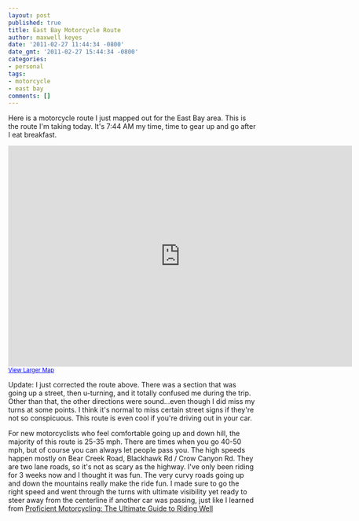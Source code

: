 ```yaml
---
layout: post
published: true
title: East Bay Motorcycle Route
author: maxwell keyes
date: '2011-02-27 11:44:34 -0800'
date_gmt: '2011-02-27 15:44:34 -0800'
categories:
- personal
tags:
- motorcycle
- east bay
comments: []
---
```


Here is a motorcycle route I just mapped out for the East Bay area. This is the route I'm taking today. It's 7:44 AM
my time, time to gear up and go after I eat breakfast.

<iframe width="700" height="450" frameborder="0" scrolling="no" marginheight="0" marginwidth="0" src="http://maps.google.com/maps?f=d&amp;source=s_d&amp;saddr=Blake+St,+Berkeley,+CA+94704&amp;daddr=Grizzly+Peak+Blvd,+Berkeley,+CA+to:S.+Park+Drive+to:Alhambra+Valley+Road+to:Taylor+Blvd+to:Olympic+Blvd,+Walnut+Creek,+CA+to:North+California+Boulevard,+Walnut+Creek,+CA+to:Ygnacio+Valley+Road,+Walnut+Creek,+CA+to:N+Gate+Rd,+Walnut+Creek,+CA+to:Mt.+Diablo+Scenic+Blvd+to:Crow+Canyon+Road,+Danville,+CA+to:Castro+Valley+Blvd,+Castro+Valley,+CA+to:Redwood+Road,+Oakland,+CA+to:Pinehurst+Road,+Oakland,+CA+to:Claremont+Avenue,+Berkeley,+CA&amp;geocode=FSm_QQId8F22-Cm5GjmrhX6FgDFJVKFPhzTP5w%3BFQ8LQgIdYr62-Ck3pkfLRXyFgDEqwOQ9-LuxNA%3BFVcdQgId7uC2-CkB20oqaHyFgDGflngwvlS8pQ%3BFRNbQwId1rm3-CklaIDLyHqFgDEn_-D_UEqP6Q%3BFaa6QgIdiva4-A%3BFW8cQgIdbE65-CmPIJdv9GGFgDG1W_6hVRfuEg%3BFdVUQgIdJ3K5-CnJhLY6lGGFgDHbuMs5gb_jYw%3BFcGgQgIdaOm5-ClnOXXhZmCFgDGEaBZS0OlcFw%3BFUBFQgIdMJq6-CnDYAWkOPSPgDGh1oH5Fr6K3A%3BFddsQQIdImO7-Ckj1q5qPPSPgDEvWQrNjcf5fw%3BFWiWQAIdvS-7-Ckv0BZpVO2PgDF6hm7lHYxLmQ%3BFQAwPwId8ze5-CmZZngjKZKPgDEh0lbGQvX3Pw%3BFTxvQAIdQYa4-Ckj2dhtqo-PgDF5maUalyklIA%3BFfQPQQIdNDG4-Cl1ppTkY4iPgDGJSJsjqCHGBA%3BFW2_QQIdYNW2-Clny-RfD3-FgDHpuhJ7_TQkFQ&amp;hl=en&amp;mra=mivtw&amp;dirflg=ht&amp;sll=37.920368,-122.079821&amp;sspn=0.050646,0.077162&amp;ie=UTF8&amp;ll=37.859676,-122.169342&amp;spn=0.487905,0.95993&amp;z=10&amp;output=embed"></iframe><br /><small><a href="http://maps.google.com/maps?f=d&amp;source=embed&amp;saddr=Blake+St,+Berkeley,+CA+94704&amp;daddr=Grizzly+Peak+Blvd,+Berkeley,+CA+to:S.+Park+Drive+to:Alhambra+Valley+Road+to:Taylor+Blvd+to:Olympic+Blvd,+Walnut+Creek,+CA+to:North+California+Boulevard,+Walnut+Creek,+CA+to:Ygnacio+Valley+Road,+Walnut+Creek,+CA+to:N+Gate+Rd,+Walnut+Creek,+CA+to:Mt.+Diablo+Scenic+Blvd+to:Crow+Canyon+Road,+Danville,+CA+to:Castro+Valley+Blvd,+Castro+Valley,+CA+to:Redwood+Road,+Oakland,+CA+to:Pinehurst+Road,+Oakland,+CA+to:Claremont+Avenue,+Berkeley,+CA&amp;geocode=FSm_QQId8F22-Cm5GjmrhX6FgDFJVKFPhzTP5w%3BFQ8LQgIdYr62-Ck3pkfLRXyFgDEqwOQ9-LuxNA%3BFVcdQgId7uC2-CkB20oqaHyFgDGflngwvlS8pQ%3BFRNbQwId1rm3-CklaIDLyHqFgDEn_-D_UEqP6Q%3BFaa6QgIdiva4-A%3BFW8cQgIdbE65-CmPIJdv9GGFgDG1W_6hVRfuEg%3BFdVUQgIdJ3K5-CnJhLY6lGGFgDHbuMs5gb_jYw%3BFcGgQgIdaOm5-ClnOXXhZmCFgDGEaBZS0OlcFw%3BFUBFQgIdMJq6-CnDYAWkOPSPgDGh1oH5Fr6K3A%3BFddsQQIdImO7-Ckj1q5qPPSPgDEvWQrNjcf5fw%3BFWiWQAIdvS-7-Ckv0BZpVO2PgDF6hm7lHYxLmQ%3BFQAwPwId8ze5-CmZZngjKZKPgDEh0lbGQvX3Pw%3BFTxvQAIdQYa4-Ckj2dhtqo-PgDF5maUalyklIA%3BFfQPQQIdNDG4-Cl1ppTkY4iPgDGJSJsjqCHGBA%3BFW2_QQIdYNW2-Clny-RfD3-FgDHpuhJ7_TQkFQ&amp;hl=en&amp;mra=mivtw&amp;dirflg=ht&amp;sll=37.920368,-122.079821&amp;sspn=0.050646,0.077162&amp;ie=UTF8&amp;ll=37.859676,-122.169342&amp;spn=0.487905,0.95993&amp;z=10" style="color:#0000FF;text-align:left">View Larger Map</a></small>

Update: I just corrected the route above. There was a section that was going up
a street, then u-turning, and it totally confused me during the trip. Other than
that, the other directions were sound...even though I did miss my turns at some
points. I think it's normal to miss certain street signs if they're not so
conspicuous. This route is even cool if you're driving out in your car.

For new motorcyclists who feel comfortable going up and down hill, the majority
of this route is 25-35 mph. There are times when you go 40-50 mph, but of course
you can always let people pass you. The high speeds happen mostly on Bear Creek
Road, Blackhawk Rd / Crow Canyon Rd. They are two lane roads, so it's not as
scary as the highway. I've only been riding for 3 weeks now and I thought it was
fun. The very curvy roads going up and down the mountains really make the ride
fun. I made sure to go the right speed and went through the turns with ultimate
visibility yet ready to steer away from the centerline if another car was
passing, just like I learned from
[Proficient Motorcycling: The Ultimate Guide to Riding Well](http://www.amazon.com/gp/product/1933958359?ie=UTF8&tag=redconfetti-20&linkCode=as2&camp=1789&creative=9325&creativeASIN=1933958359)

